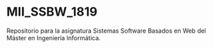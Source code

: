 # MII_SSBW_1819

Repositorio para la asignatura Sistemas Software Basados en Web del Máster en Ingeniería Informática.

